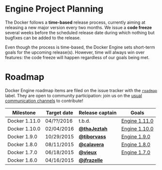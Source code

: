 # Engine Project Planning

The Docker follows a **time-based** release process, currently aiming at releasing a new major version every two months. We issue a **code freeze** several weeks before the scheduled release date during which nothing but bugfixes can be added to the release.

Even though the process is time-based, the Docker Engine sets short-term goals for the upcoming release(s). However, time will always win over features: the code freeze will happen regardless of our goals being met.

# Roadmap

Docker Engine roadmap items are filed on the issue tracker with the [`roadmap`](https://github.com/docker/docker/issues?q=is%3Aopen+is%3Aissue+label%3Aroadmap) label. They are open to community participation: join us on the [usual communication channels](https://github.com/docker/docker#talking-to-other-docker-users-and-contributors) to contribute!


| Milestone        | Target date | Release captain | Goals |
|------------------|-------------|-----------------|-------|
| Docker 1.11.0    | 04/??/2016  | t.b.d.          | [Engine 1.11.0](https://github.com/docker/docker/wiki/Engine-1.11.0) |
| Docker 1.10.0    | 02/04/2016  | **[@thaJeztah](https://github.com/thaJeztah)**                | [Engine 1.10.0](https://github.com/docker/docker/wiki/Engine-1.10.0) |
| Docker 1.9.0     | 10/29/2015  | **[@tiborvass](https://github.com/tiborvass)**                | [Engine 1.9.0](https://github.com/docker/docker/wiki/Engine-1.9.0) |
| Docker 1.8.0     | 08/11/2015  | **[@calavera](https://github.com/calavera)**             | [Engine 1.8.0](https://github.com/docker/docker/wiki/Engine-1.8.0) |
| Docker 1.7.0     | 06/18/2015  | **[@vieux](https://github.com/vieux)**         | [Engine 1.7.0](https://github.com/docker/docker/wiki/Engine-1.7.0) |
| Docker 1.6.0     | 04/16/2015  | **[@jfrazelle](https://github.com/jfrazelle)** |       |